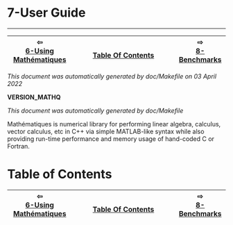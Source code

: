 
# 7-User Guide

-------------------------


| ⇦ <br />[6-Using Mathématiques](using-mathematiques.md)  | <br />[Table Of Contents](toc.md)<br /> <img width=1000/> | ⇨ <br />[8-Benchmarks](benchmarks.md)   |
| ----------- | ----------- | ----------- |

_This document was automatically generated by doc/Makefile on 03 April 2022_

__VERSION_MATHQ__

_This document was automatically generated by doc/Makefile_

Mathématiques is numerical library for performing linear algebra, calculus, vector calculus, etc in C++ via simple MATLAB-like syntax while also providing run-time performance and memory usage of hand-coded C or Fortran.

# Table of Contents

| ⇦ <br />[6-Using Mathématiques](using-mathematiques.md)  | <br />[Table Of Contents](toc.md)<br /> <img width=1000/> | ⇨ <br />[8-Benchmarks](benchmarks.md)   |
| ----------- | ----------- | ----------- |
